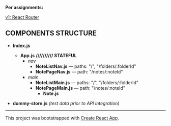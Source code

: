 **Per assignments:** 

[v1: React Router](https://courses.thinkful.com/react-v1/checkpoint/14#assignment)

## COMPONENTS STRUCTURE

* **Index.js** 
  * **App.js** **////////// STATEFUL**
    * _nav_
      * **NoteListNav.js** — paths: "/", "/folders/:folderId"
      * **NotePageNav.js** — path: "/notes/:noteId"
    * _main_ 
      * **NoteListMain.js** — paths: "/", "/folders/:folderId"
      * **NotePageMain.js** — path: "/notes/:noteId"
        * **Note.js**
        
* **dummy-store.js** _(test data prior to API integration)_



<hr />

This project was bootstrapped with [Create React App](https://github.com/facebook/create-react-app).

